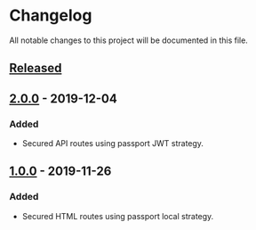 # Changelog

All notable changes to this project will be documented in this file.

## [Released](https://github.com/sdanyalk/auth-project-two/releases)

## [2.0.0](https://github.com/sdanyalk/auth-project-two/releases/tag/v2.0.0) - 2019-12-04

### Added
- Secured API routes using passport JWT strategy.

## [1.0.0](https://github.com/sdanyalk/auth-project-two/releases/tag/v1.0.0) - 2019-11-26

### Added
- Secured HTML routes using passport local strategy.
